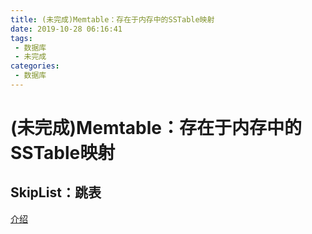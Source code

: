 ```yaml
---
title: (未完成)Memtable：存在于内存中的SSTable映射
date: 2019-10-28 06:16:41
tags: 
 - 数据库
 - 未完成
categories: 
 - 数据库
---
```

# (未完成)Memtable：存在于内存中的SSTable映射

## SkipList：跳表

[介绍](https://www.cnblogs.com/xuqiang/archive/2011/05/22/2053516.html)